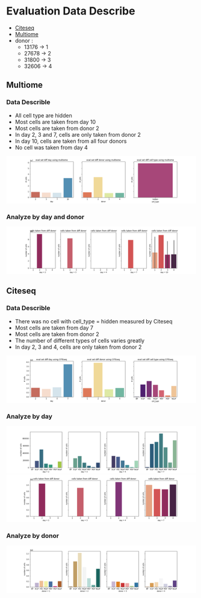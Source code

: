 # Evaluation Data Describe

* [Citeseq](##citeseq)
* [Multiome](##multiome)
* donor :
    * 13176 -> 1
    * 27678 -> 2
    * 31800 -> 3
    * 32606 -> 4
## Multiome

### Data Describle
* All cell type are hidden
* Most cells are taken from day 10
* Most cells are taken from donor 2
* In day 2, 3 and 7, cells are only taken from donor 2
* In day 10, cells are taken from all four donors
* No cell was taken from day 4

<div align=center>
        <img src ="./image/1.2.png"/>  
</div>

### Analyze by day and donor

<div align=center>
        <img src ="./image/3.1.1.png"/>
</div>


## Citeseq

### Data Describle
* There was no cell with cell_type = hidden measured by Citeseq
* Most cells are taken from day 7
* Most cells are taken from donor 2
* The number of different types of cells varies greatly
* In day 2, 3 and 4, cells are only taken from donor 2


<div align=center>
        <img src ="./image/1.1.png"/>  
</div>

### Analyze by day

<div align=center>
        <img src ="./image/2.1.0.png"/>
</div>

<div align=center>
        <img src ="./image/2.1.1.png"/>
</div>

### Analyze by donor

<div align=center>
        <img src ="./image/2.2.0.png"/>
</div>


